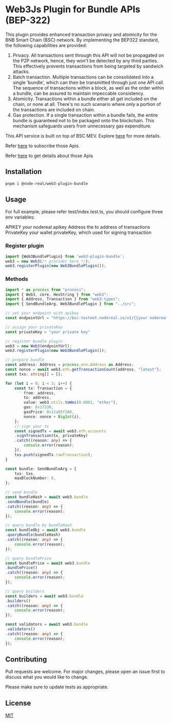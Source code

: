 Web3Js Plugin for Bundle APIs (BEP-322)
===========

This plugin provides enhanced transaction privacy and atomicity for the BNB Smart Chain (BSC) network. By implementing the BEP322 standard, the following capabilities are provided:
1. Privacy. All transactions sent through this API will not be propagated on the P2P network, hence, they won't be detected by any third parties. This effectively prevents transactions from being targeted by sandwich attacks.
2. Batch transaction. Multiple transactions can be consolidated into a single 'bundle', which can then be transmitted through just one API call. The sequence of transactions within a block, as well as the order within a bundle, can be assured to maintain impeccable consistency.
3. Atomicity. Transactions within a bundle either all get included on the chain, or none at all. There's no such scenario where only a portion of the transactions are included on chain.
4. Gas protection. If a single transaction within a bundle fails, the entire bundle is guaranteed not to be packaged onto the blockchain. This mechanism safeguards users from unnecessary gas expenditure.

This API service is built on top of BSC MEV. Explore [here](https://docs.bnbchain.org/docs/mev/overview/) for more details.

Refer [here](https://nodereal.io/api-marketplace/bsc-bundle-service-api) to subscribe those Apis.

Refer [here](https://docs.nodereal.io/reference/bsc-bundle-service-api) to get details about those Apis

## Installation
```bash
pnpm i @node-real/web3-plugin-bundle
```

## Usage

For full example, please refer test/index.test.ts, you should configure three env variables:

APIKEY       your nodereal apikey
Address      the to address of transactions
PrivateKey   your wallet privateKey, which used for signing transaction

### Register plugin
```typescript
import {Web3BundlePlugin} from 'web3-plugin-bundle';
web3 = new Web3(/* provider here */);
web3.registerPlugin(new Web3BundlePlugin());
```

### Methods

```typescript
import * as process from "process";
import { Web3, core, HexString } from "web3";
import { Address, Transaction } from "web3-types";
import { SendBundleArg, Web3BundlePlugin } from "../src";

// set your endpoint with apikey
const endpointUrl = "https://bsc-testnet.nodereal.io/v1/{{your nodereal apikey}}"

// assign your privateKey
const privateKey = "your private key"

// register bundle plugin
web3 = new Web3(endpointUrl);
web3.registerPlugin(new Web3BundlePlugin());

// prepare bundle
const address: Address = process.env.Address as Address;
const nonce = await web3.eth.getTransactionCount(address, "latest");
const txs: string[] = [];

for (let i = 0; i < 3; i++) {
	const tx: Transaction = {
		from: address,
		to: address,
		value: web3.utils.toWei(0.0001, "ether"),
		gas: 0x17530,
		gasPrice: 0x12a05f200,
		nonce: nonce + BigInt(i),
	};
	// sign your tx
	const signedTx = await web3.eth.accounts
	.signTransaction(tx, privateKey)
	.catch((reason: any) => {
		console.error(reason);
	});
	txs.push(signedTx.rawTransaction);
}

const bundle: SendBundleArg = {
	txs: txs,
	maxBlockNumber: 0,
};

// send bundle
const bundleHash = await web3.bundle
.sendBundle(bundle)
.catch((reason: any) => {
	console.error(reason);
});

// query bundle by bundleHash
const bundleObj = await web3.bundle
.queryBundle(bundleHash)
.catch((reason: any) => {
	console.error(reason);
});

// query bundlePrice
const bundlePrice = await web3.bundle
.bundlePrice()
.catch((reason: any) => {
	console.error(reason);
});

// query builders
const builders = await web3.bundle
.builders()
.catch((reason: any) => {
	console.error(reason);
});

const validators = await web3.bundle
.validators()
.catch((reason: any) => {
	console.error(reason);
});
```

Contributing
------------

Pull requests are welcome. For major changes, please open an issue first
to discuss what you would like to change.

Please make sure to update tests as appropriate.

License
-------

[MIT](https://choosealicense.com/licenses/mit/)